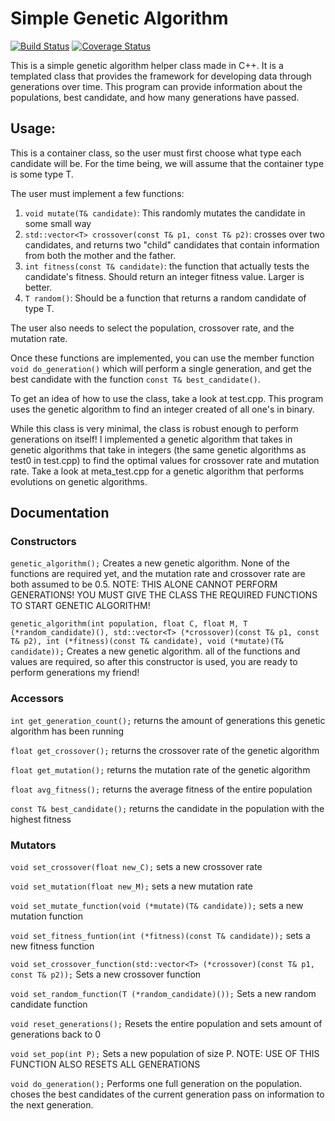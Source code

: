 # Simple Genetic Algorithm

[![Build Status](https://travis-ci.org/coenvalk/Simple-Genetic-Algorithm.svg?branch=master)](https://travis-ci.org/coenvalk/Simple-Genetic-Algorithm)
[![Coverage Status](https://coveralls.io/repos/github/coenvalk/Simple-Genetic-Algorithm/badge.svg?branch=master)](https://coveralls.io/github/coenvalk/Simple-Genetic-Algorithm?branch=master)

This is a simple genetic algorithm helper class made in C++. It is a templated
class that provides the framework for developing data through generations over
time. This program can provide information about the populations, best candidate,
and how many generations have passed.

## Usage:

This is a container class, so the user must first choose what type each candidate will be.
For the time being, we will assume that the container type is some type T.

The user must implement a few functions:
1. `void mutate(T& candidate)`: This randomly mutates the candidate in some small way
1. `std::vector<T> crossover(const T& p1, const T& p2)`: crosses over two candidates, and returns
  two "child" candidates that contain information from both the mother and the father.
1. `int fitness(const T& candidate)`: the function that actually tests the candidate's fitness.
  Should return an integer fitness value. Larger is better.
1. `T random()`: Should be a function that returns a random candidate of type T.

The user also needs to select the population, crossover rate, and the mutation rate.

Once these functions are implemented, you can use the member function
`void do_generation()` which will perform a single generation, and get the best candidate with the function
`const T& best_candidate()`.

To get an idea of how to use the class, take a look at test.cpp. This program uses the genetic algorithm to find an integer created of all
one's in binary.

While this class is very minimal, the class is robust enough to perform generations on itself! I implemented a genetic algorithm that takes
in genetic algorithms that take in integers (the same genetic algorithms as test0 in test.cpp) to find the optimal values for crossover rate
and mutation rate. Take a look at meta_test.cpp for a genetic algorithm that performs evolutions on genetic algorithms.

## Documentation

### Constructors

`genetic_algorithm();`
Creates a new genetic algorithm. None of the functions are required yet,
and the mutation rate and crossover rate are both assumed to be 0.5. NOTE:
THIS ALONE CANNOT PERFORM GENERATIONS! YOU MUST GIVE THE CLASS THE REQUIRED
FUNCTIONS TO START GENETIC ALGORITHM!

`genetic_algorithm(int population,
                  float C,
                  float M,
                  T (*random_candidate)(),
                  std::vector<T> (*crossover)(const T& p1, const T& p2),
                  int (*fitness)(const T& candidate),
                  void (*mutate)(T& candidate));`
Creates a new genetic algorithm. all of the functions and values are required, so after this constructor is used, you are ready to perform generations my friend!

### Accessors

`int get_generation_count();` returns the amount of generations this genetic algorithm has been running

`float get_crossover();` returns the crossover rate of the genetic algorithm

`float get_mutation();` returns the mutation rate of the genetic algorithm

`float avg_fitness();` returns the average fitness of the entire population

`const T& best_candidate();` returns the candidate in the population with the highest fitness

### Mutators

`void set_crossover(float new_C);` sets a new crossover rate

`void set_mutation(float new_M);` sets a new mutation rate

`void set_mutate_function(void (*mutate)(T& candidate));` sets a new mutation function

`void set_fitness_funtion(int (*fitness)(const T& candidate));` sets a new fitness function

`void set_crossover_function(std::vector<T> (*crossover)(const T& p1, const T& p2));` Sets a new crossover function

`void set_random_function(T (*random_candidate)());` Sets a new random candidate function

`void reset_generations();` Resets the entire population and sets amount of generations back to 0

`void set_pop(int P);` Sets a new population of size P. NOTE: USE OF THIS FUNCTION ALSO RESETS ALL GENERATIONS

`void do_generation();` Performs one full generation on the population. choses the best candidates of the current generation
pass on information to the next generation.
